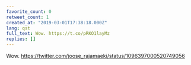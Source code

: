 ```yaml
---
favorite_count: 0
retweet_count: 1
created_at: "2019-03-01T17:38:18.000Z"
lang: qst
full_text: Wow. https://t.co/pRKO1layMz
replies: []
---
```


Wow. <https://twitter.com/joose_rajamaeki/status/1096397000520749056>
